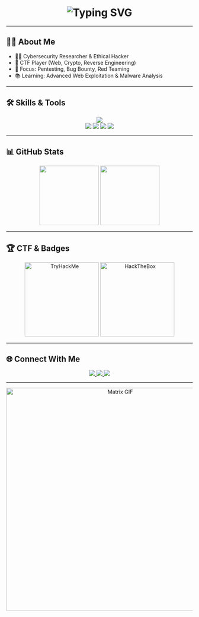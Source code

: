 <!-- Cybersecurity GitHub Profile README -->

<h1 align="center">
  <img src="https://readme-typing-svg.demolab.com?font=Fira+Code&weight=600&size=28&duration=3000&pause=500&color=00FF9D&center=true&vCenter=true&width=600&lines=🔐+Welcome+to+my+Cyber+Lab;🚀+Pentester+%7C+CTF+Player+%7C+Bug+Hunter;⚡+IT+%26+Cybersecurity+Enthusiast" alt="Typing SVG" />
</h1>

---

## 👨‍💻 About Me
- 🕵️‍♂️ Cybersecurity Researcher & Ethical Hacker  
- 🧩 CTF Player (Web, Crypto, Reverse Engineering)  
- 🎯 Focus: Pentesting, Bug Bounty, Red Teaming  
- 📚 Learning: Advanced Web Exploitation & Malware Analysis  

---

## 🛠️ Skills & Tools
<p align="center">
  <img src="https://skillicons.dev/icons?i=python,bash,linux,docker,git,vscode&theme=dark" />
  <br>
  <img src="https://img.shields.io/badge/Burp%20Suite-orange?style=for-the-badge&logo=burp-suite&logoColor=white" />
  <img src="https://img.shields.io/badge/Nmap-2C2D72?style=for-the-badge&logo=hackaday&logoColor=white" />
  <img src="https://img.shields.io/badge/Wireshark-1679A7?style=for-the-badge&logo=wireshark&logoColor=white" />
  <img src="https://img.shields.io/badge/Metasploit-003366?style=for-the-badge&logo=metasploit&logoColor=white" />
</p>

---

## 📊 GitHub Stats
<p align="center">
  <img src="https://github-readme-stats.vercel.app/api?username=USERNAME&show_icons=true&theme=radical&hide_border=true" height="160px"/>
  <img src="https://github-readme-streak-stats.herokuapp.com/?user=USERNAME&theme=radical&hide_border=true" height="160px"/>
</p>

---

## 🏆 CTF & Badges
<p align="center">
  <img src="https://tryhackme-badges.s3.amazonaws.com/USERNAME.png" alt="TryHackMe" width="200"/>
  <img src="https://www.hackthebox.com/badge/image/USERNAME" alt="HackTheBox" width="200"/>
</p>

---

## 🌐 Connect With Me
<p align="center">
  <a href="https://linkedin.com/in/USERNAME">
    <img src="https://img.shields.io/badge/LinkedIn-0A66C2?style=for-the-badge&logo=linkedin&logoColor=white"/>
  </a>
  <a href="https://twitter.com/USERNAME">
    <img src="https://img.shields.io/badge/Twitter-1DA1F2?style=for-the-badge&logo=twitter&logoColor=white"/>
  </a>
  <a href="mailto:USERNAME@gmail.com">
    <img src="https://img.shields.io/badge/Email-D14836?style=for-the-badge&logo=gmail&logoColor=white"/>
  </a>
</p>

---

<p align="center">
  <img src="https://media.giphy.com/media/l0MYEWpv7Ue0RFVaE/giphy.gif" width="600" alt="Matrix GIF"/>
</p>

